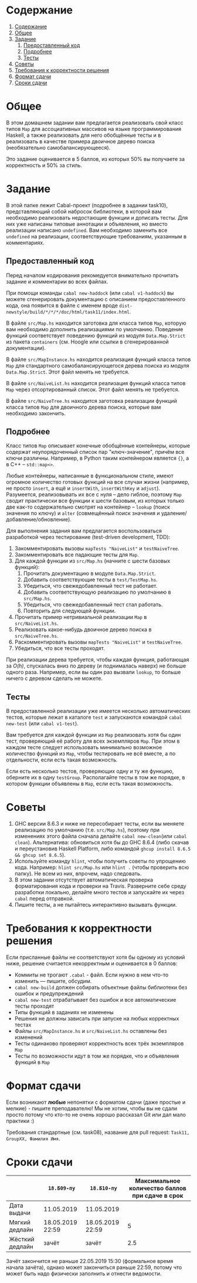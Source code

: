 # Содержание
1. [Содержание](#содержание)
1. [Общее](#общее)
1. [Задание](#задание)
    1. [Предоставленный код](#предоставленный-код)
    1. [Подробнее](#подробнее)
    1. [Тесты](#тесты)
1. [Советы](#советы)
1. [Требования к корректности решения](#требования-к-корректности-решения)
1. [Формат сдачи](#формат-сдачи)
1. [Сроки сдачи](#сроки-сдачи)

# Общее

В этом домашнем задании вам предлагается реализовать свой класс типов `Map`
для ассоциативных массивов на языке программирования Haskell, а также
реализовать для него обобщённые тесты и в реализовать в качестве примера
двоичное дерево поиска (необязательно самобалансирующееся).

Это задание оценивается в 5 баллов, из которых 50% вы получаете за корректность и 50% за стиль.

# Задание

В этой папке лежит Cabal-проект (подробнее в задании task10), представляющий собой набросок библиотеки,
в которой вам необходимо реализовать недостающие функции и дописать тесты.
Для них уже написаны типовые аннотации и объявления, но вместо реализации написано `undefined`.
Вам необходимо заменить все `undefined` на реализации, соответствующие требованиям, указанным в комментариях.

## Предоставленный код

Перед началом кодирования рекомедуется внимательно прочитать задание и
комментарии во всех файлах.

При помощи команды `cabal new-haddock` (или `cabal v1-haddock`) вы можете сгенерировать документацию
с описанием предоставленного кода, она появится в файле с именем вроде
`dist-newstyle/build/*/*/*/doc/html/task11/index.html`.

В файле `src/Map.hs` находится заготовка для класса типов `Map`,
которую вам необходимо дополнить реализациями по умолчанию.
Поведение функций соответствует поведению функций из модуля `Data.Map.Strict`
из пакета `containers` (см. Hoogle или ссылки в сгенерированной документации).

В файле `src/MapInstance.hs` находится реализация функций класса
типов `Map` для стандартного самобалансирующегося дерева поиска из модуля `Data.Map.Strict`.
Этот файл менять не требуется.

В файле `src/NaiveList.hs` находится реализация функций класса
типов `Map` через отсортированный список.
Этот файл менять не требуется.

В файле `src/NaiveTree.hs` находится заготовка реализации функций класса
типов `Map` для двоичного дерева поиска, которые вам необходимо закончить.

## Подробнее
Класс типов `Map` описывает конечные обобщённые контейнеры, которые
содержат неупорядоченный список пар "ключ-значение", причём все ключи различны.
Например, в Python таким контейнером является `{}`, а в C++ – `std::map<>`.

Любые контейнеры, написанные в функциональном стиле, имеют огромное
количество готовых функций на все случаи жизни (например, не просто
`insert`, а ещё и `insertWith`, `insertWithKey` и `adjust`).
Разумеется, реализовывать их все с нуля – дело гиблое, поэтому `Map` сводит
практически все функции к шести базовым, из которых только две как-то
содержательно смотрят на контейнер – `lookup` (поиск значения по ключу)
и `alter` (совмещённый поиск значения и удаление/добавление/обновление).

Для выполнения задания вам предлагается воспользоваться разработкой через тестирование
(test-driven development, TDD):

1. Закомментировать вызовы `mapTests "NaiveList"` и `testNaiveTree`.
1. Закомментировать все падающие тесты для `Map`.
1. Для каждой функции из `src/Map.hs` (начните с шести базовых функций):
    1. Прочитать документацию в модуле `Data.Map.Strict`.
    2. Добавить соответствующие тесты в `test/TestMap.hs`.
    3. Убедиться, что свежедобавленный тест не работает.
    4. Добавить соответствующую реализацию по умолчанию в `src/Map.hs`.
    5. Убедиться, что свежедобавленный тест стал работать.
    6. Повторить для следующей функции.
1. Прочитать пример нетривиальной реализации `Map` в `src/NaiveList.hs`.
1. Реализовать какое-нибудь двоичное дерево поиска в `src/NaiveTree.hs`.
1. Раскомментировать вызовы `mapTests "NaiveList"` и `testNaiveTree`.
1. Убедиться, что все тесты проходят.

При реализации дерева требуется, чтобы каждая функция, работающая
за *O(h)*, спускалась вниз по дереву (и поднималась наверх) не больше одного раза.
Например, если вы один раз вызвали `lookup`, то больше ничего
с деревом сделать не можете.

## Тесты

В предоставленной реализации уже имеется несколько автоматических тестов, которые лежат в каталоге `test`
и запускаются командой `cabal new-test` (или `cabal v1-test`).

Вам требуется для каждой функции из `Map` реализовать хотя бы один тест,
проверяющий её работу для всех экземпляров `Map`.
При этом в каждом тесте следует использовать минимально возможное
количество функций из `Map`, чтобы тестировать не всё вместе,
а по отдельности, если есть такая возможность.

Если есть несколько тестов, проверяющих одну и ту же функцию,
оберните их в одну `testGroup`.
Располагайте тесты в том же порядке, в котором функции объявлены в `Map`,
если есть такая возможность.

# Советы

1. GHC версии 8.6.3 и ниже не пересобирает тесты, если вы меняете реализацию по умолчанию
   (т.е. `src/Map.hs`), поэтому при изменениях этого файла сначала делайте
   `cabal new-clean`(или `cabal clean`). Альтернатива: обновиться хотя бы до GHC 8.6.4
   (либо скачав и переустановив Haskell Platform,
   либо командой `ghcup install 8.6.5 && ghcup set 8.6.5`). 
1. Используйте команду `hlint`, чтобы получить советы по упрощению кода.
   Например: `hlint src/Map.hs` или `hlint .` (чтобы проверить всю папку).
   Не всем из них, впрочем, надо следовать.
1. В этом задании отсутствует автоматическая проверка форматирования кода и проверки на Travis.
   Разверните себе среду разработки локально, делайте много тестов и запускайте их через `cabal` перед отправкой.
1. Пишите тесты, а не пытайтесь интерактивно вызывать функции.

# Требования к корректности решения

Если присланные файлы не соответствуют хотя бы одному из условий ниже, решение считается некорректным и оценивается в 0 баллов:

* Коммиты не трогают `.cabal` - файл. Если нужно в нем что-то изменить — пишите, обсудим.
* `cabal new-build` должен собирать объектные файлы библиотеки без ошибок и предупреждений
* `cabal new-test` отрабатывает без ошибок и все автоматические тесты проходят
* Типы функций в заданиях не изменены
* Решения не должны зависать при запуске на любых корректных тестах
* Файлы `src/MapInstance.hs` и `src/NaiveList.hs` оставлены без изменений
* Тесты одинаково проверяют корректность всех трёх экземпляров `Map`
* Тесты по возможности идут в том же порядке, что и объявления функций в `Map`

# Формат сдачи
Если возникают **любые** непонятки с форматом сдачи (даже простые и мелкие) - пишите преподавателю!
Мы не хотим, чтобы вы не сдали просто потому что кто-то не очень хорошо рассказал Git или дал мало практики :)

Требования стандартные (см. task08), название для pull request: `Task11, GroupXX, Фамилия Имя`.

# Сроки сдачи
|   | `18.Б09-пу` | `18.Б10-пу` |Максимальное количество баллов при сдаче в срок
|---|---|---|---|
|Дата выдачи|11.05.2019|11.05.2019||
|Мягкий дедлайн|18.05.2019 22:59|18.05.2019 22:59|5|
|Жёсткий дедлайн|зачёт|зачёт|2.5|

Зачёт закончится не раньше 22.05.2019 15:30 (формальное время начала зачёта),
однако может закончиться раньше 22:59, потому что может быть надо физически
заполнить и отнести ведомости.
